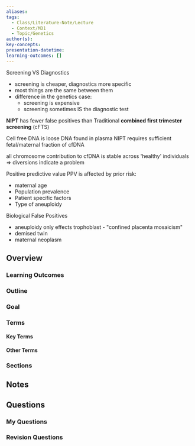```yaml
---
aliases: 
tags:
  - Class/Literature-Note/Lecture
  - Context/MD1
  - Topic/Genetics
author(s): 
key-concepts: 
presentation-datetime: 
learning-outcomes: []
---
```



Screening VS Diagnostics
- screening is cheaper, diagnostics more specific
- most things are the same between them
- difference in the genetics case:
	- screening is expensive
	- screening sometimes IS the diagnostic test

**NIPT** has fewer false positives than Traditional **combined first trimester screening** (cFTS)

Cell free DNA is loose DNA found in plasma
NIPT requires sufficient fetal/maternal fraction of cfDNA

all chromosome contribution to cfDNA is stable across 'healthy' individuals => diversions indicate a problem

Positive predictive value PPV is affected by prior risk:
- maternal age
- Population prevalence
- Patient specific factors
- Type of aneuploidy

Biological False Positives
- aneuploidy only effects trophoblast - "confined placenta mosaicism"
- demised twin
- maternal neoplasm

## Overview
### Learning Outcomes

### Outline

### Goal

### Terms
#### Key Terms

#### Other Terms

### Sections


## Notes


## Questions

### My Questions
### Revision Questions




